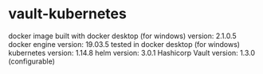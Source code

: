 # vault-kubernetes

docker image built with docker desktop (for windows) version: 2.1.0.5
docker engine version: 19.03.5
tested in docker desktop (for windows) kubernetes version: 1.14.8
helm version: 3.0.1
Hashicorp Vault version: 1.3.0 (configurable)
